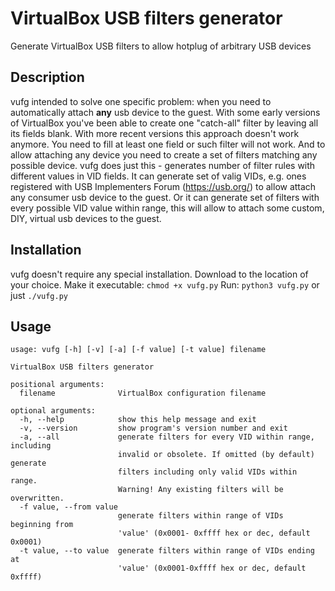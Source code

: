 # VirtualBox USB filters generator

Generate VirtualBox USB filters to allow hotplug of arbitrary USB devices

## Description

vufg intended to solve one specific problem: when you need to automatically attach **any** usb device to the guest. With some early versions of VirtualBox you've been able to create one "catch-all" filter by leaving all its fields blank. With more recent versions this approach doesn't work anymore. You need to fill at least one field or such filter will not work. And to allow attaching any device you need to create a set of filters matching any possible device. vufg does just this - generates number of filter rules with different values in VID fields. It can generate set of valig VIDs, e.g. ones registered with USB Implementers Forum (https://usb.org/) to allow attach any consumer usb device to the guest. Or it can generate set of filters with every possible VID value within range, this will allow to attach some custom, DIY, virtual usb devices to the guest.

## Installation

vufg doesn't require any special installation. Download to the location of your choice. Make it executable: 
`chmod +x vufg.py`  Run: `python3 vufg.py` or just `./vufg.py`

## Usage
```
usage: vufg [-h] [-v] [-a] [-f value] [-t value] filename

VirtualBox USB filters generator

positional arguments:
  filename              VirtualBox configuration filename

optional arguments:
  -h, --help            show this help message and exit
  -v, --version         show program's version number and exit
  -a, --all             generate filters for every VID within range, including
                        invalid or obsolete. If omitted (by default) generate
                        filters including only valid VIDs within range.
                        Warning! Any existing filters will be overwritten.
  -f value, --from value
                        generate filters within range of VIDs beginning from
                        'value' (0x0001- 0xffff hex or dec, default 0x0001)
  -t value, --to value  generate filters within range of VIDs ending at
                        'value' (0x0001-0xffff hex or dec, default 0xffff)
```

